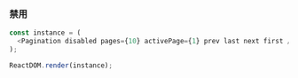 ### 禁用

<!--start-code-->

```js
const instance = (
  <Pagination disabled pages={10} activePage={1} prev last next first />
);

ReactDOM.render(instance);
```

<!--end-code-->
